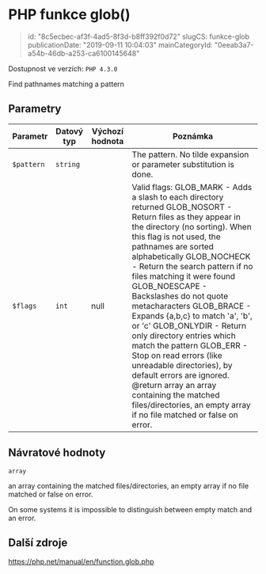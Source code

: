 PHP funkce glob()
================================

> id: "8c5ecbec-af3f-4ad5-8f3d-b8ff392f0d72"
> slugCS: funkce-glob
> publicationDate: "2019-09-11 10:04:03"
> mainCategoryId: "0eeab3a7-a54b-46db-a253-ca6100145648"

Dostupnost ve verzích: `PHP 4.3.0`

Find pathnames matching a pattern


Parametry
--------------

| Parametr | Datový typ | Výchozí hodnota | Poznámka |
|-----|-----|-----|-----|
| `$pattern` | `string` |  | The pattern. No tilde expansion or parameter substitution is done. |
| `$flags` | `int` | null | Valid flags: GLOB_MARK - Adds a slash to each directory returned GLOB_NOSORT - Return files as they appear in the directory (no sorting). When this flag is not used, the pathnames are sorted alphabetically GLOB_NOCHECK - Return the search pattern if no files matching it were found GLOB_NOESCAPE - Backslashes do not quote metacharacters GLOB_BRACE - Expands {a,b,c} to match 'a', 'b', or 'c' GLOB_ONLYDIR - Return only directory entries which match the pattern GLOB_ERR - Stop on read errors (like unreadable directories), by default errors are ignored. @return array an array containing the matched files/directories, an empty array if no file matched or false on error. |


Návratové hodnoty
----------------

`array`

an array containing the matched files/directories, an empty array
if no file matched or false on error.
</p>
<p>
On some systems it is impossible to distinguish between empty match and an
error.

Další zdroje
------------

https://php.net/manual/en/function.glob.php
